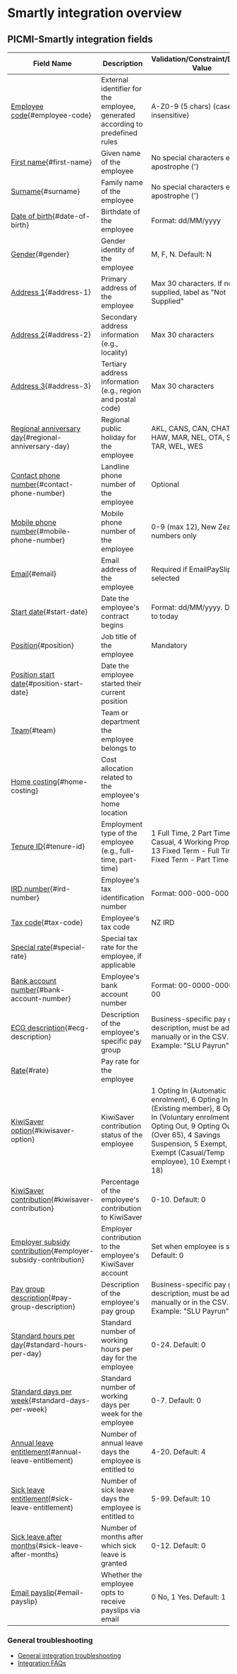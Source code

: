 # Smartly integration overview

## PICMI-Smartly integration fields

| Field Name                                                                                      | Description                                                                   | Validation/Constraint/Default Value                                                                                                                                                                                              | Source                           |
|-------------------------------------------------------------------------------------------------|-------------------------------------------------------------------------------|----------------------------------------------------------------------------------------------------------------------------------------------------------------------------------------------------------------------------------|----------------------------------|
| [Employee code](#employee-code){#employee-code}                                                 | External identifier for the employee, generated according to predefined rules | A-Z0-9 (5 chars) (case insensitive)                                                                                                                                                                                              | Integration                      |
| [First name](#first-name){#first-name}                                                          | Given name of the employee                                                    | No special characters except apostrophe (')                                                                                                                                                                                      | Questions                        |
| [Surname](#surname){#surname}                                                                   | Family name of the employee                                                   | No special characters except apostrophe (')                                                                                                                                                                                      | Questions                        |
| [Date of birth](#date-of-birth){#date-of-birth}                                                 | Birthdate of the employee                                                     | Format: dd/MM/yyyy                                                                                                                                                                                                               | Questions                        |
| [Gender](#gender){#gender}                                                                      | Gender identity of the employee                                               | M, F, N. Default: N                                                                                                                                                                                                              | Questions                        |
| [Address 1](#address-1){#address-1}                                                             | Primary address of the employee                                               | Max 30 characters. If not supplied, label as "Not Supplied"                                                                                                                                                                      | Personal Information (Jobseeker) |
| [Address 2](#address-2){#address-2}                                                             | Secondary address information (e.g., locality)                                | Max 30 characters                                                                                                                                                                                                                | Personal Information (Jobseeker) |
| [Address 3](#address-3){#address-3}                                                             | Tertiary address information (e.g., region and postal code)                   | Max 30 characters                                                                                                                                                                                                                | Personal Information (Jobseeker) |
| [Regional anniversary day](#regional-anniversary-day){#regional-anniversary-day}                | Regional public holiday for the employee                                      | AKL, CANS, CAN, CHAT, HAW, MAR, NEL, OTA, STH, TAR, WEL, WES                                                                                                                                                                     | Integration Configuration        |
| [Contact phone number](#contact-phone-number){#contact-phone-number}                            | Landline phone number of the employee                                         | Optional                                                                                                                                                                                                                         | Personal Information (Jobseeker) |
| [Mobile phone number](#mobile-phone-number){#mobile-phone-number}                               | Mobile phone number of the employee                                           | 0-9 (max 12), New Zealand numbers only                                                                                                                                                                                           | Personal Information (Jobseeker) |
| [Email](#email){#email}                                                                         | Email address of the employee                                                 | Required if EmailPaySlip is selected                                                                                                                                                                                             | Personal Information (Jobseeker) |
| [Start date](#start-date){#start-date}                                                          | Date the employee's contract begins                                           | Format: dd/MM/yyyy. Default to today                                                                                                                                                                                             | Job                              |
| [Position](#position){#position}                                                                | Job title of the employee                                                     | Mandatory                                                                                                                                                                                                                        | Job                              |
| [Position start date](#position-start-date){#position-start-date}                               | Date the employee started their current position                              |                                                                                                                                                                                                                                  |                                  |
| [Team](#team){#team}                                                                            | Team or department the employee belongs to                                    |                                                                                                                                                                                                                                  |                                  |
| [Home costing](#home-costing){#home-costing}                                                    | Cost allocation related to the employee's home location                       |                                                                                                                                                                                                                                  |                                  |
| [Tenure ID](#tenure-id){#tenure-id}                                                             | Employment type of the employee (e.g., full-time, part-time)                  | 1 Full Time, 2 Part Time, 3 Casual, 4 Working Proprietor, 13 Fixed Term - Full Time, 14 Fixed Term - Part Time                                                                                                                   | Integration Configuration        |
| [IRD number](#ird-number){#ird-number}                                                          | Employee's tax identification number                                          | Format: 000-000-000                                                                                                                                                                                                              | Questions                        |
| [Tax code](#tax-code){#tax-code}                                                                | Employee's tax code                                                           | NZ IRD                                                                                                                                                                                                                           | Questions                        |
| [Special rate](#special-rate){#special-rate}                                                    | Special tax rate for the employee, if applicable                              |                                                                                                                                                                                                                                  |                                  |
| [Bank account number](#bank-account-number){#bank-account-number}                               | Employee's bank account number                                                | Format: 00-0000-0000000-00                                                                                                                                                                                                       | Questions                        |
| [ECG description](#ecg-description){#ecg-description}                                           | Description of the employee's specific pay group                              | Business-specific pay group description, must be added manually or in the CSV. Example: "SLU Payrun"                                                                                                                             | Integration Configuration        |
| [Rate](#rate){#rate}                                                                            | Pay rate for the employee                                                     |                                                                                                                                                                                                                                  | Job                              |
| [KiwiSaver option](#kiwisaver-option){#kiwisaver-option}                                        | KiwiSaver contribution status of the employee                                 | 1 Opting In (Automatic enrolment), 6 Opting In (Existing member), 8 Opting In (Voluntary enrolment), 3 Opting Out, 9 Opting Out (Over 65), 4 Savings Suspension, 5 Exempt, 7 Exempt (Casual/Temp employee), 10 Exempt (Under 18) | Questions                        |
| [KiwiSaver contribution](#kiwisaver-contribution){#kiwisaver-contribution}                      | Percentage of the employee's contribution to KiwiSaver                        | 0-10. Default: 0                                                                                                                                                                                                                 | Questions                        |
| [Employer subsidy contribution](#employer-subsidy-contribution){#employer-subsidy-contribution} | Employer contribution to the employee's KiwiSaver account                     | Set when employee is set. Default: 0                                                                                                                                                                                             | Integration Configuration        |
| [Pay group description](#pay-group-description){#pay-group-description}                         | Description of the employee's pay group                                       | Business-specific pay group description, must be added manually or in the CSV. Example: "SLU Payrun"                                                                                                                             | Integration Configuration        |
| [Standard hours per day](#standard-hours-per-day){#standard-hours-per-day}                      | Standard number of working hours per day for the employee                     | 0-24. Default: 0                                                                                                                                                                                                                 |                                  |
| [Standard days per week](#standard-days-per-week){#standard-days-per-week}                      | Standard number of working days per week for the employee                     | 0-7. Default: 0                                                                                                                                                                                                                  |                                  |
| [Annual leave entitlement](#annual-leave-entitlement){#annual-leave-entitlement}                | Number of annual leave days the employee is entitled to                       | 4-20. Default: 4                                                                                                                                                                                                                 |                                  |
| [Sick leave entitlement](#sick-leave-entitlement){#sick-leave-entitlement}                      | Number of sick leave days the employee is entitled to                         | 5-99. Default: 10                                                                                                                                                                                                                |                                  |
| [Sick leave after months](#sick-leave-after-months){#sick-leave-after-months}                   | Number of months after which sick leave is granted                            | 0-12. Default: 0                                                                                                                                                                                                                 |                                  |
| [Email payslip](#email-payslip){#email-payslip}                                                 | Whether the employee opts to receive payslips via email                       | 0 No, 1 Yes. Default: 1                                                                                                                                                                                                          | Integration Configuration        |

<explanation>

### General troubleshooting

- [General integration troubleshooting](integrations#troubleshooting)
- [Integration FAQs](../faqs#integrations)

</explanation>
